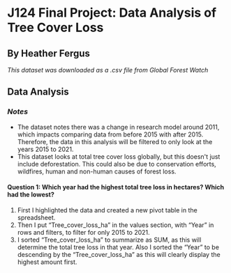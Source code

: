 # J124 Final Project: Data Analysis of Tree Cover Loss
## By Heather Fergus
*This dataset was downloaded as a .csv file from Global Forest Watch*
## Data Analysis
### *Notes*
* The dataset notes there was a change in research model around 2011, which impacts comparing data from before 2015 with after 2015. Therefore, the data in this analysis will be filtered to only look at the years 2015 to 2021. 
* This dataset looks at total tree cover loss globally, but this doesn't just include deforestation. This could also be due to conservation efforts, wildfires, human and non-human causes of forest loss. 

#### Question 1: Which year had the highest total tree loss in hectares? Which had the lowest?
1. First I highlighted the data and created a new pivot table in the spreadsheet. 
2. Then I put “Tree_cover_loss_ha” in the values section, with “Year” in rows and filters, to filter for only 2015 to 2021. 
3. I sorted “Tree_cover_loss_ha” to summarize as SUM, as this will determine the total tree loss in that year. Also I sorted the “Year” to be descending by the “Tree_cover_loss_ha” as this will clearly display the highest amount first. 



